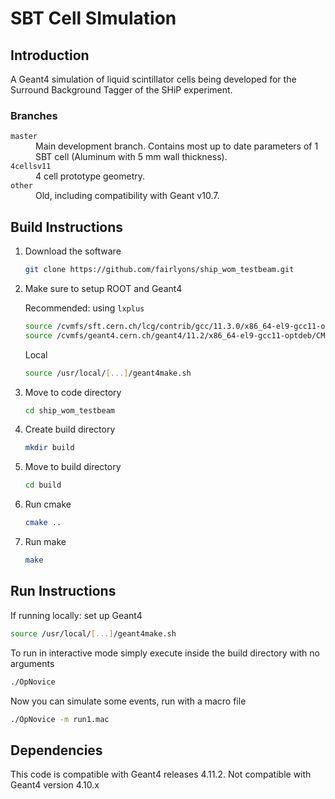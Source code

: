 # SBT Cell SImulation

## Introduction
A Geant4 simulation of liquid scintillator cells being developed for the Surround Background Tagger of the SHiP experiment.

### Branches

<dl>
  <dt><code>master</code></dt>
  <dd>Main development branch. Contains most up to date parameters of 1 SBT cell (Aluminum with 5 mm wall thickness).</dd>
  <dt><code>4cellsv11</code></dt>
  <dd>4 cell prototype geometry.</dd>
  <dt><code>other</code></dt>
  <dd>Old, including compatibility with Geant v10.7.</dd>
</dl>

## Build Instructions

1. Download the software
    ```bash
    git clone https://github.com/fairlyons/ship_wom_testbeam.git
    ```

2. Make sure to setup ROOT and Geant4

    Recommended: using `lxplus`

    ```bash
    source /cvmfs/sft.cern.ch/lcg/contrib/gcc/11.3.0/x86_64-el9-gcc11-opt/setup.sh
    source /cvmfs/geant4.cern.ch/geant4/11.2/x86_64-el9-gcc11-optdeb/CMake-setup.sh
    ```
    Local
    ```bash
    source /usr/local/[...]/geant4make.sh
    ```
4. Move to code directory
    ```bash
    cd ship_wom_testbeam
    ```

5. Create build directory
    ```bash
    mkdir build
    ```
    
6. Move to build directory
    ```bash
    cd build
    ```
7. Run cmake
    ```bash
    cmake ..
    ```
8. Run make
    ```bash
    make
    ```

## Run Instructions

If running locally: set up Geant4

```bash
source /usr/local/[...]/geant4make.sh
```

To run in interactive mode simply execute inside the build directory with no arguments

```bash
./OpNovice
```    

Now you can simulate some events, run with a macro file

```bash
./OpNovice -m run1.mac
```


## Dependencies

This code is compatible with Geant4 releases 4.11.2. Not compatible with Geant4 version 4.10.x
